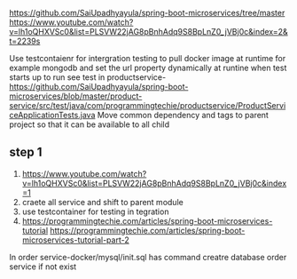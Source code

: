 https://github.com/SaiUpadhyayula/spring-boot-microservices/tree/master
https://www.youtube.com/watch?v=lh1oQHXVSc0&list=PLSVW22jAG8pBnhAdq9S8BpLnZ0_jVBj0c&index=2&t=2239s

Use testcontaienr for intergration testing to pull docker image at runtime for example mongodb and set the url property dynamically at runtine when test starts up to run
see test in productservice-https://github.com/SaiUpadhyayula/spring-boot-microservices/blob/master/product-service/src/test/java/com/programmingtechie/productservice/ProductServiceApplicationTests.java
Move common dependency and tags to parent project so that it can be available to all child

## step 1
1) https://www.youtube.com/watch?v=lh1oQHXVSc0&list=PLSVW22jAG8pBnhAdq9S8BpLnZ0_jVBj0c&index=1
2) craete all service and shift to parent module
3) use testcontainer for testing in tegration
4) https://programmingtechie.com/articles/spring-boot-microservices-tutorial
https://programmingtechie.com/articles/spring-boot-microservices-tutorial-part-2

In order service-docker/mysql/init.sql has command creatre database order service if not exist


